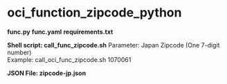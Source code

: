 # oci_function_zipcode_python

__func.py__
__func.yaml__
__requirements.txt__

__Shell script: call_func_zipcode.sh__
Parameter: Japan Zipcode (One 7-digit number)<br>
Example: call_oci_func_zipcode.sh 1070061<br>

__JSON File: zipcode-jp.json__
